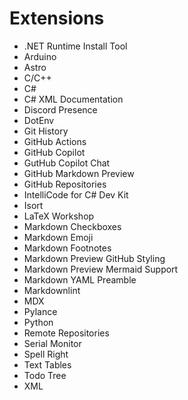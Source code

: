 # Extensions

- .NET Runtime Install Tool
- Arduino
- Astro
- C/C++
- C#
- C# XML Documentation
- Discord Presence
- DotEnv
- Git History
- GitHub Actions
- GitHub Copilot
- GutHub Copilot Chat
- GitHub Markdown Preview
- GitHub Repositories
- IntelliCode for C# Dev Kit
- Isort
- LaTeX Workshop
- Markdown Checkboxes
- Markdown Emoji
- Markdown Footnotes
- Markdown Preview GitHub Styling
- Markdown Preview Mermaid Support
- Markdown YAML Preamble
- Markdownlint
- MDX
- Pylance
- Python
- Remote Repositories
- Serial Monitor
- Spell Right
- Text Tables
- Todo Tree
- XML
